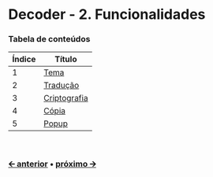 # Decoder - 2. Funcionalidades

### Tabela de conteúdos
Índice | Título
-------|------------------------------------------------------
1      | [Tema](/docs/pt/feature-theme.md)
2      | [Tradução](/docs/pt/feature-translation.md)
3      | [Criptografia](/docs/pt/feature-cryptography.md)
4      | [Cópia](/docs/pt/feature-copy.md)
5      | [Popup](/docs/pt/feature-popup.md)

<br>

### [🡨 anterior](/docs/pt/project-structure.md) • [próximo 🡪](/docs/pt/feature-theme.md)
